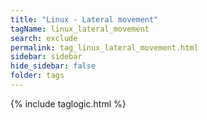 ```yaml
---
title: "Linux - Lateral movement"
tagName: linux_lateral_movement
search: exclude
permalink: tag_linux_lateral_movement.html
sidebar: sidebar
hide_sidebar: false
folder: tags
---
```


{% include taglogic.html %}
